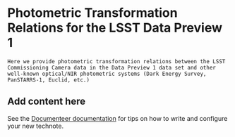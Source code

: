 # Photometric Transformation Relations for the LSST Data Preview 1

```{abstract}
Here we provide photometric transformation relations between the LSST Commissioning Camera data in the Data Preview 1 data set and other well-known optical/NIR photometric systems (Dark Energy Survey, PanSTARRS-1, Euclid, etc.)
```

## Add content here

See the [Documenteer documentation](https://documenteer.lsst.io/technotes/index.html) for tips on how to write and configure your new technote.
